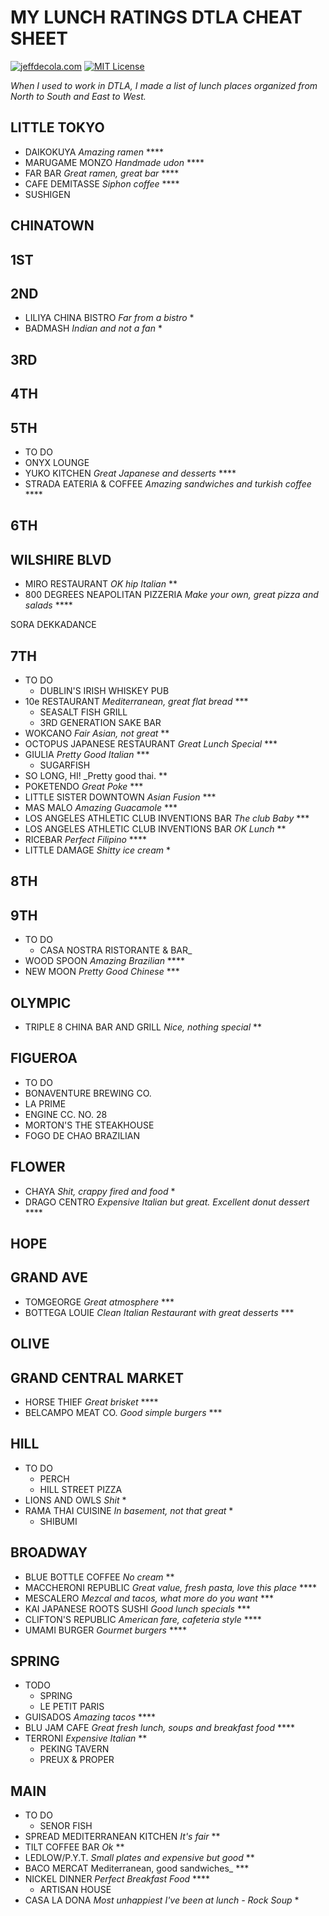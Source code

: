 # MY LUNCH RATINGS DTLA CHEAT SHEET

[![jeffdecola.com](https://img.shields.io/badge/website-jeffdecola.com-blue)](https://jeffdecola.com)
[![MIT License](https://img.shields.io/:license-mit-blue.svg)](https://jeffdecola.mit-license.org)

_When I used to work in DTLA, I made a list of lunch places organized
from North to South and East to West._

## LITTLE TOKYO

* DAIKOKUYA _Amazing ramen_ ****
* MARUGAME MONZO _Handmade udon_ ****
* FAR BAR _Great ramen, great bar_ ****
* CAFE DEMITASSE _Siphon coffee_ ****
* SUSHIGEN

## CHINATOWN

## 1ST

## 2ND

* LILIYA CHINA BISTRO _Far from a bistro_ *
* BADMASH _Indian and not a fan_ *

## 3RD

## 4TH

## 5TH

* TO DO
* ONYX LOUNGE
* YUKO KITCHEN _Great Japanese and desserts_ ****
* STRADA EATERIA & COFFEE _Amazing sandwiches and turkish coffee_ ****

## 6TH

## WILSHIRE BLVD

* MIRO RESTAURANT _OK hip Italian_ **
* 800 DEGREES NEAPOLITAN PIZZERIA _Make your own, great pizza and salads_ ****

SORA
DEKKADANCE

## 7TH

* TO DO
  * DUBLIN'S IRISH WHISKEY PUB
* 10e RESTAURANT _Mediterranean, great flat bread_ ***
  * SEASALT FISH GRILL
  * 3RD GENERATION SAKE BAR
* WOKCANO _Fair Asian, not great_ **
* OCTOPUS JAPANESE RESTAURANT _Great Lunch Special_ ***
* GIULIA _Pretty Good Italian_ ***
  * SUGARFISH
* SO LONG, HI! _Pretty good thai. **
* POKETENDO _Great Poke_ ***
* LITTLE SISTER DOWNTOWN _Asian Fusion_ ***
* MAS MALO _Amazing Guacamole_ ***
* LOS ANGELES ATHLETIC CLUB INVENTIONS BAR _The club Baby_ ***
* LOS ANGELES ATHLETIC CLUB INVENTIONS BAR _OK Lunch_ **
* RICEBAR _Perfect Filipino_ ****
* LITTLE DAMAGE _Shitty ice cream_ *

## 8TH

## 9TH

* TO DO
  * CASA NOSTRA RISTORANTE & BAR_
* WOOD SPOON _Amazing Brazilian_ ****
* NEW MOON _Pretty Good Chinese_ ***

## OLYMPIC

* TRIPLE 8 CHINA BAR AND GRILL _Nice, nothing special_ **

## FIGUEROA

* TO DO
* BONAVENTURE BREWING CO.
* LA PRIME
* ENGINE CC. NO. 28
* MORTON'S THE STEAKHOUSE
* FOGO DE CHAO BRAZILIAN

## FLOWER

* CHAYA _Shit, crappy fired and food_ *
* DRAGO CENTRO _Expensive Italian but great.  Excellent donut dessert_ ****

## HOPE

## GRAND AVE

* TOMGEORGE _Great atmosphere_ ***
* BOTTEGA LOUIE _Clean Italian Restaurant with great desserts_ ***

## OLIVE

## GRAND CENTRAL MARKET

* HORSE THIEF _Great brisket_ ****
* BELCAMPO MEAT CO. _Good simple burgers_ ***

## HILL

* TO DO
  * PERCH
  * HILL STREET PIZZA
* LIONS AND OWLS _Shit_ *
* RAMA THAI CUISINE _In basement, not that great_ *
  * SHIBUMI

## BROADWAY

* BLUE BOTTLE COFFEE _No cream_ **
* MACCHERONI REPUBLIC _Great value, fresh pasta, love this place_ ****
* MESCALERO _Mezcal and tacos, what more do you want_ ***
* KAI JAPANESE ROOTS SUSHI _Good lunch specials_ ***
* CLIFTON'S REPUBLIC _American fare, cafeteria style_ ****
* UMAMI BURGER _Gourmet burgers_ ****

## SPRING

* TODO
  * SPRING
  * LE PETIT PARIS
* GUISADOS _Amazing tacos_ ****
* BLU JAM CAFE _Great fresh lunch, soups and breakfast food_ ****
* TERRONI _Expensive Italian_ **
  * PEKING TAVERN
  * PREUX & PROPER

## MAIN

* TO DO
  * SENOR FISH
* SPREAD MEDITERRANEAN KITCHEN _It's fair_ **
* TILT COFFEE BAR _Ok_ **
* LEDLOW/P.Y.T. _Small plates and expensive but good_ **
* BACO MERCAT Mediterranean, good sandwiches_ ***
* NICKEL DINNER _Perfect Breakfast Food_ ****
  * ARTISAN HOUSE
* CASA LA DONA _Most unhappiest I've been at lunch - Rock Soup_ *
